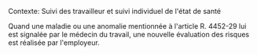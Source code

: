 Contexte: Suivi des travailleur et suivi individuel de l'état de santé

Quand une maladie ou une anomalie mentionnée à l'article R. 4452-29 lui est signalée par le médecin du travail, une nouvelle évaluation des risques est réalisée par l'employeur.